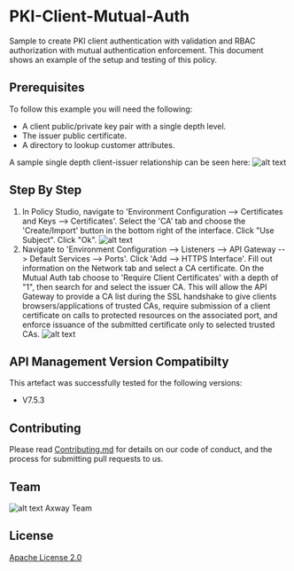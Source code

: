 # PKI-Client-Mutual-Auth
Sample to create PKI client authentication with validation and RBAC authorization with mutual authentication enforcement. This document shows an example of the setup and testing of this policy.

## Prerequisites

To follow this example you will need the following:

- A client public/private key pair with a single depth level.
- The issuer public certificate.
- A directory to lookup customer attributes.

A sample single depth client-issuer relationship can be seen here:
![alt text](https://github.com/dwille-axway/PKI-Client-Mutual-Auth/blob/master/example/src/certificateChain.png "Certificate and Issuer")

## Step By Step

1. In Policy Studio, navigate to 'Environment Configuration --> Certificates and Keys --> Certificates'. Select the 'CA' tab and choose the 'Create/Import' button in the bottom right of the interface. Click "Use Subject". Click "Ok".
![alt text](https://github.com/dwille-axway/PKI-Client-Mutual-Auth/blob/master/example/src/cacertImport.png "Configure CA Trust")
2. Navigate to 'Environment Configuration --> Listeners --> API Gateway --> Default Services --> Ports'. Click 'Add --> HTTPS Interface'. Fill out information on the Network tab and select a CA certificate. On the Mutual Auth tab choose to 'Require Client Certificates' with a depth of "1", then search for and select the issuer CA. This will allow the API Gateway to provide a CA list during the SSL handshake to give clients browsers/applications of trusted CAs, require submission of a client certificate on calls to protected resources on the associated port, and enforce issuance of the submitted certificate only to selected trusted CAs.
![alt text](https://github.com/dwille-axway/PKI-Client-Mutual-Auth/blob/master/example/src/mutualAuth.png "Configure Mutual Auth")


## API Management Version Compatibilty
This artefact was successfully tested for the following versions:
- V7.5.3

## Contributing

Please read [Contributing.md](https://github.com/Axway-API-Management/Common/blob/master/Contributing.md) for details on our code of conduct, and the process for submitting pull requests to us.


## Team

![alt text][Axwaylogo] Axway Team

[Axwaylogo]: https://github.com/Axway-API-Management/Common/blob/master/img/AxwayLogoSmall.png  "Axway logo"


## License
[Apache License 2.0](/LICENSE)

